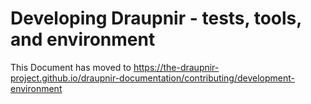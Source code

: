 <!--
SPDX-FileCopyrightText: 2024 Gnuxie <Gnuxie@protonmail.com>

SPDX-License-Identifier: CC0-1.0
-->

# Developing Draupnir - tests, tools, and environment

This Document has moved to
https://the-draupnir-project.github.io/draupnir-documentation/contributing/development-environment
